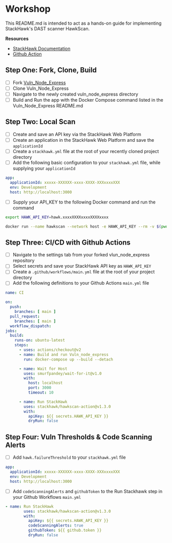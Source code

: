 # Workshop

This README.md is intended to act as a hands-on guide for implementing StackHawk's DAST scanner HawkScan.

**Resources**
- [StackHawk Documentation](https://docs.stackhawk.com/)
- [Github Action](https://github.com/marketplace/actions/stackhawk-hawkscan-action)

## Step One: Fork, Clone, Build
- [ ] Fork [Vuln_Node_Express](https://github.com/kaakaww/vuln_node_express)
- [ ] Clone Vuln_Node_Express
- [ ] Navigate to the newly created vuln_node_express directory
- [ ] Build and Run the app with the Docker Compose command listed in the Vuln_Node_Express README.md

## Step Two: Local Scan
- [ ] Create and save an API key via the StackHawk Web Platform
- [ ] Create an application in the StackHawk Web Platform and save the `applicationId`
- [ ] Create a `stackhawk.yml` file at the root of your recently cloned project directory
- [ ] Add the following basic configuration to your `stackhawk.yml` file, while supplying your `applicationId`

```YAML
app:
  applicationId: xxxxx-XXXXXX-xxxx-XXXX-XXXxxxxXXX
  env: Development
  host: http://localhost:3000
```
- [ ] Supply your API_KEY to the following Docker command and run the command

```bash
export HAWK_API_KEY=hawk.xxxxXXXXxxxxXXXXxxxx
```
```bash
docker run --name hawkscan --network host -e HAWK_API_KEY --rm -v $(pwd):/hawk:rw -t stackhawk/hawkscan:latest
```


## Step Three: CI/CD with Github Actions
- [ ] Navigate to the settings tab from your forked vlun_node_express repository 
- [ ] Select secrets and save your StackHawk API key as `HAWK_API_KEY`
- [ ] Create a `.github/workflows/main.yml` file at the root of your project directory
- [ ] Add the following definitions to your Github Actions `main.yml` file

```YAML
name: CI

on:
  push:
    branches: [ main ]
  pull_request:
    branches: [ main ]
  workflow_dispatch:
jobs:
  build:
    runs-on: ubuntu-latest
    steps:
      - uses: actions/checkout@v2
      - name: Build and run Vuln_node_express
        run: docker-compose up --build --detach

      - name: Wait for Host
        uses: smurfpandey/wait-for-it@v1.0
        with:
          host: localhost
          port: 3000
          timeout: 10

      - name: Run StackHawk
        uses: stackhawk/hawkscan-action@v1.3.0
        with:
          apiKey: ${{ secrets.HAWK_API_KEY }}
          dryRun: false
```

## Step Four: Vuln Thresholds & Code Scanning Alerts
- [ ] Add `hawk.failureThreshold` to your `stackhawk.yml` file

```YAML
app:
  applicationId: xxxxx-XXXXXX-xxxx-XXXX-XXXxxxxXXX
  env: Development
  host: http://localhost:3000
```
- [ ] Add `codeScanningAlerts` and `githubToken` to the Run Stackhawk step in your Github Workflows `main.yml`

```YAML
- name: Run StackHawk
        uses: stackhawk/hawkscan-action@v1.3.0
        with:
          apiKey: ${{ secrets.HAWK_API_KEY }}
          codeScanningAlerts: true
          githubToken: ${{ github.token }}
          dryRun: false
```